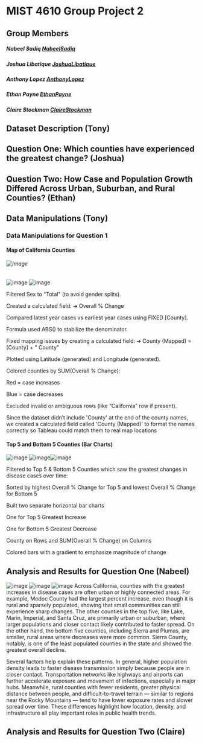 # MIST 4610 Group Project 2

## Group Members
##### Nabeel Sadiq [NabeelSadiq](https://www.github.com/Nabeel470)
##### Joshua Libatique [JoshuaLibatique](https://www.github.com/jiyuukane)
##### Anthony Lopez [AnthonyLopez](https://www.github.com/asl58391)
##### Ethan Payne [EthanPayne](https://github.com/EthanPayne27)
##### Claire Stockman [ClaireStockman](https://www.github.com/clairestockman)

## Dataset Description (Tony)

## Question One: Which counties have experienced the greatest change? (Joshua)

## Question Two: How Case and Population Growth Differed Across Urban, Suburban, and Rural Counties? (Ethan)

## Data Manipulations (Tony)

### Data Manipulations for Question 1
#### Map of California Counties
###### ![image](https://github.com/user-attachments/assets/2297f705-17e0-40cd-90b3-7b4bd7163841)
![image](https://github.com/user-attachments/assets/94f08893-c1dc-48c2-82d8-69d82dfd1257)
![image](https://github.com/user-attachments/assets/688e6641-e531-42d6-9e1e-41c9bab7cd6a)

Filtered Sex to "Total" (to avoid gender splits).

Created a calculated field:
➔ Overall % Change

Compared latest year cases vs earliest year cases using FIXED [County].

Formula used ABS() to stabilize the denominator.

Fixed mapping issues by creating a calculated field:
➔ County (Mapped) = [County] + " County"

Plotted using Latitude (generated) and Longitude (generated).

Colored counties by SUM(Overall % Change):

Red = case increases

Blue = case decreases

Excluded invalid or ambiguous rows (like “California” row if present).

Since the dataset didn’t include 'County' at the end of the county names, we created a calculated field called 'County (Mapped)' to format the names correctly so Tableau could match them to real map locations

#### Top 5 and Bottom 5 Counties (Bar Charts)
![image](https://github.com/user-attachments/assets/0f2ae972-8f12-4d56-adca-b8109f6d3d14)
![image](https://github.com/user-attachments/assets/087fe553-1eb5-4b58-a53f-4cf494d448cf)![image](https://github.com/user-attachments/assets/dbba78af-2003-4eef-8074-f49925bd6681)


Filtered to Top 5 & Bottom 5 Counties which saw the greatest changes in disease cases over time:

Sorted by highest Overall % Change for Top 5 and lowest Overall % Change for Bottom 5

Built two separate horizontal bar charts

One for Top 5 Greatest Increase

One for Bottom 5 Greatest Decrease

County on Rows and SUM(Overall % Change) on Columns

Colored bars with a gradient to emphasize magnitude of change


## Analysis and Results for Question One (Nabeel)
![image](https://github.com/user-attachments/assets/6f9d3322-66d5-4ac1-b2dd-52ad5bcf6793)
![image](https://github.com/user-attachments/assets/cd8cdff6-a7cd-466a-9f89-64d9c4642001)
![image](https://github.com/user-attachments/assets/fdb9d329-c774-4a1c-8e17-7f2bb3499802)
Across California, counties with the greatest increases in disease cases are often urban or highly connected areas. For example, Modoc County had the largest percent increase, even though it is rural and sparsely populated, showing that small communities can still experience sharp changes. The other counties in the top five, like Lake, Marin, Imperial, and Santa Cruz, are primarily urban or suburban, where larger populations and closer contact likely contributed to faster spread. On the other hand, the bottom five counties, including Sierra and Plumas, are smaller, rural areas where decreases were more common. Sierra County, notably, is one of the least populated counties in the state and showed the greatest overall decline.

Several factors help explain these patterns. In general, higher population density leads to faster disease transmission simply because people are in closer contact. Transportation networks like highways and airports can further accelerate exposure and movement of infections, especially in major hubs. Meanwhile, rural counties with fewer residents, greater physical distance between people, and difficult-to-travel terrain — similar to regions near the Rocky Mountains — tend to have lower exposure rates and slower spread over time. These differences highlight how location, density, and infrastructure all play important roles in public health trends.





## Analysis and Results for Question Two (Claire)



